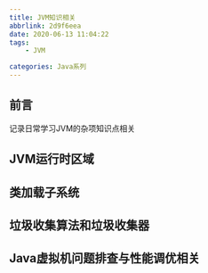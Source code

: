 ```yaml
---
title: JVM知识相关
abbrlink: 2d9f6eea
date: 2020-06-13 11:04:22
tags:
    - JVM

categories: Java系列
---
```


## 前言
记录日常学习JVM的杂项知识点相关

<!-- more -->
## JVM运行时区域

## 类加载子系统

## 垃圾收集算法和垃圾收集器

## Java虚拟机问题排查与性能调优相关

